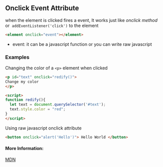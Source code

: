 ## Onclick Event Attribute
when the element is clicked fires a event, It works just like *onclick method* or  ```addEventListener('click')``` to the element

```html
<element onclick="event"></element>
```
* event: it can be a javascript function or you can write raw javascript

### Examples
Changing the color of a ```<p>``` element when clicked
```html
<p id="text" onclick="redify()">
Change my color
</p>

<script>
function redify(){
  let text = document.querySelector('#text');
  text.style.color = "red";
}
</script>
```

Using raw javascript onclick attribute 
```html
<button onclick="alert('Hello')"> Hello World </button>
```

#### More Information:
[MDN](https://developer.mozilla.org/pt-BR/docs/Web/API/GlobalEventHandlers/onclick)

